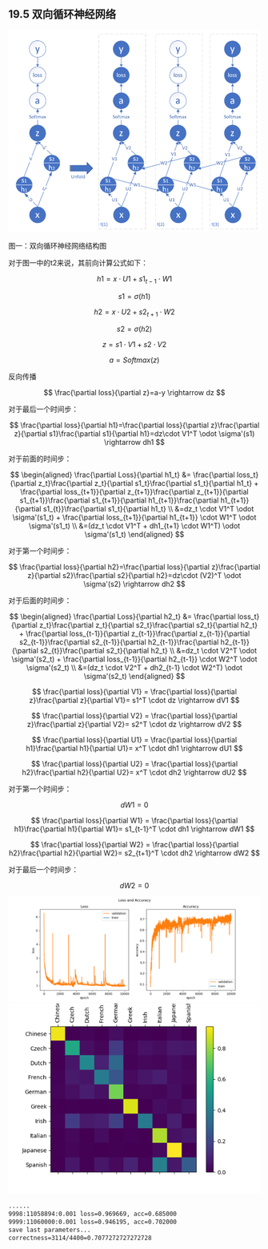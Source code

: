 <!--Copyright © Microsoft Corporation. All rights reserved.
  适用于[License](https://github.com/Microsoft/ai-edu/blob/master/LICENSE.md)版权许可-->

## 19.5 双向循环神经网络



<img src="../Images/19/bi_rnn_net.png"/>

图一：双向循环神经网络结构图

对于图一中的t2来说，其前向计算公式如下：

$$
h1 = x \cdot U1 + s1_{t-1} \cdot W1 \tag{1}
$$

$$
s1 = \sigma(h1) \tag{2}
$$

$$
h2 = x \cdot U2 + s2_{t+1} \cdot W2 \tag{3}
$$

$$
s2 = \sigma(h2) \tag{4}
$$

$$
z = s1 \cdot V1 + s2 \cdot V2 \tag{5}
$$

$$
a = Softmax(z) \tag{6}
$$

反向传播


$$
\frac{\partial loss}{\partial z}=a-y \rightarrow dz
$$

对于最后一个时间步：

$$
\frac{\partial loss}{\partial h1}=\frac{\partial loss}{\partial z}\frac{\partial z}{\partial s1}\frac{\partial s1}{\partial h1}=dz\cdot V1^T \odot \sigma'(s1) \rightarrow dh1
$$

对于前面的时间步：

$$
\begin{aligned}
\frac{\partial Loss}{\partial h1_t} &= \frac{\partial loss_t}{\partial z_t}\frac{\partial z_t}{\partial s1_t}\frac{\partial s1_t}{\partial h1_t} + \frac{\partial loss_{t+1}}{\partial z_{t+1}}\frac{\partial z_{t+1}}{\partial s1_{t+1}}\frac{\partial s1_{t+1}}{\partial h1_{t+1}}\frac{\partial h1_{t+1}}{\partial s1_{t}}\frac{\partial s1_t}{\partial h1_t}
\\
&=dz_t \cdot V1^T \odot \sigma'(s1_t) + \frac{\partial loss_{t+1}}{\partial h1_{t+1}} \cdot W1^T \odot \sigma'(s1_t)
\\
&=(dz_t \cdot V1^T + dh1_{t+1} \cdot W1^T) \odot \sigma'(s1_t)
\end{aligned}
$$

对于第一个时间步：

$$
\frac{\partial loss}{\partial h2}=\frac{\partial loss}{\partial z}\frac{\partial z}{\partial s2}\frac{\partial s2}{\partial h2}=dz\cdot (V2)^T \odot \sigma'(s2) \rightarrow dh2
$$

对于后面的时间步：

$$
\begin{aligned}
\frac{\partial Loss}{\partial h2_t} &= \frac{\partial loss_t}{\partial z_t}\frac{\partial z_t}{\partial s2_t}\frac{\partial s2_t}{\partial h2_t} + \frac{\partial loss_{t-1}}{\partial z_{t-1}}\frac{\partial z_{t-1}}{\partial s2_{t-1}}\frac{\partial s2_{t-1}}{\partial h2_{t-1}}\frac{\partial h2_{t-1}}{\partial s2_{t}}\frac{\partial s2_t}{\partial h2_t}
\\
&=dz_t \cdot V2^T \odot \sigma'(s2_t) + \frac{\partial loss_{t-1}}{\partial h2_{t-1}} \cdot W2^T \odot \sigma'(s2_t)
\\
&=(dz_t \cdot V2^T + dh2_{t-1} \cdot W2^T) \odot \sigma'(s2_t)
\end{aligned}
$$



$$
\frac{\partial loss}{\partial V1} = \frac{\partial loss}{\partial z}\frac{\partial z}{\partial V1}= s1^T \cdot dz \rightarrow dV1
$$

$$
\frac{\partial loss}{\partial V2} = \frac{\partial loss}{\partial z}\frac{\partial z}{\partial V2}= s2^T \cdot dz \rightarrow dV2
$$

$$
\frac{\partial loss}{\partial U1} = \frac{\partial loss}{\partial h1}\frac{\partial h1}{\partial U1}= x^T \cdot dh1 \rightarrow dU1
$$

$$
\frac{\partial loss}{\partial U2} = \frac{\partial loss}{\partial h2}\frac{\partial h2}{\partial U2}= x^T \cdot dh2 \rightarrow dU2
$$

对于第一个时间步：

$$
dW1 = 0
$$

$$
\frac{\partial loss}{\partial W1} = \frac{\partial loss}{\partial h1}\frac{\partial h1}{\partial W1}= s1_{t-1}^T \cdot dh1 \rightarrow dW1
$$

$$
\frac{\partial loss}{\partial W2} = \frac{\partial loss}{\partial h2}\frac{\partial h2}{\partial W2}= s2_{t+1}^T \cdot dh2 \rightarrow dW2
$$

对于最后一个时间步：

$$
dW2 = 0
$$



<img src="../Images/19/birnn_loss.png"/>
<img src="../Images/19/birnn_result.png"/>

```
......
9998:11058894:0.001 loss=0.969669, acc=0.685000
9999:11060000:0.001 loss=0.946195, acc=0.702000
save last parameters...
correctness=3114/4400=0.7077272727272728
```